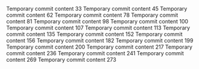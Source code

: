Temporary commit content 33
Temporary commit content 45
Temporary commit content 62
Temporary commit content 78
Temporary commit content 81
Temporary commit content 98
Temporary commit content 100
Temporary commit content 107
Temporary commit content 113
Temporary commit content 135
Temporary commit content 152
Temporary commit content 156
Temporary commit content 182
Temporary commit content 199
Temporary commit content 200
Temporary commit content 217
Temporary commit content 236
Temporary commit content 241
Temporary commit content 269
Temporary commit content 273
